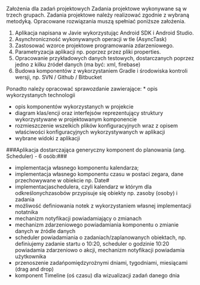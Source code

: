 Założenia dla zadań projektowych
Zadania projektowe wykonywane są w trzech grupach. Zadania projektowe należy realizować zgodnie z wybraną metodyką. Opracowane rozwiązania muszą spełniać poniższe założenia.

1. Aplikacja napisana w Javie wykorzystując Android SDK i Android Studio.
1. Asynchroniczność wykonywanych operacji w tle (AsyncTask)
1. Zastosować wzorce projektowe programowania zdarzeniowego.
1. Parametryzacja aplikacji np. poprzez przez pliki properties.
1. Opracowanie przykładowych danych testowych, dostarczanych poprzez jedno z kilku źródeł danych (ma być: xml, firebase)
1. Budowa komponentów z wykorzystaniem Gradle i środowiska kontroli wersji, np. SVN / Github / Bitbucket

 Ponadto należy opracować sprawozdanie zawierające:
	* opis wykorzystanych technologii
* 	opis komponentów wykorzystanych w projekcie
* 	diagram klas/encji oraz interfejsów reprezentujący struktury wykorzystywane w projektowanym komponencie
* 	rozmieszczenie wszelkich plików konfiguracyjnych wraz z opisem właściwości konfiguracyjnych wykorzystywanych w aplikacji
* 	wybrane widoki z aplikacji


###Aplikacja dostarczająca generyczny komponent do planowania (ang. Scheduler) - 6 osób:###
*  	implementacja własnego komponentu kalendarza;
*  	implementacja własnego komponentu czasu w postaci zegara, dane przechowywane w obiekcie np. Date#
*  	implementacjaschedulera, czyli kalendarz w którym dla odkreślonychzasobów przypisuje się obiekty np. zasoby (osoby) i zadania
*  	możliwość definiowania notek z wykorzystaniem własnej implementacji notatnika
*  	mechanizm notyfikacji powiadamiający o zmianach
*  	mechanizm zdarzeniowego powiadamiania komponentu o zmianie danych w źródle danych
*  	scheduler powiadamiania o zadaniach/zaplanowanych obiektach, np. definiujemy zadanie startu o 10:20, scheduler o godzinie 10:20 powiadamia zdarzeniowo o akcji, mechanizm notyfikacji powiadamia użytkownika
*  	przenoszenie zadańpomiędzyrożnymi dniami, tygodniami, miesiącami (drag and drop)
*  	komponent Timeline (oś czasu) dla wizualizacji zadań danego dnia